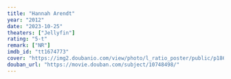 ```yaml
---
title: "Hannah Arendt"
year: "2012"
date: "2023-10-25"
theaters: ["Jellyfin"]
rating: "5-t"
remark: ["NR"]
imdb_id: "tt1674773"
cover: "https://img2.doubanio.com/view/photo/l_ratio_poster/public/p1865907521.jpg"
douban_url: "https://movie.douban.com/subject/10748498/"
---
```

